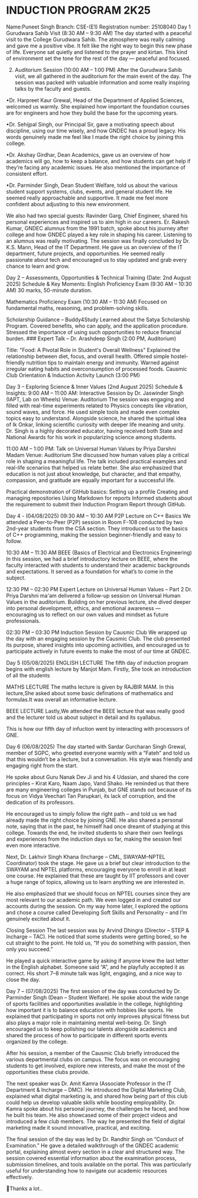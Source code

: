 # INDUCTION PROGRAM 2K25
Name:Puneet Singh 
Branch: CSE-(E1)
Registration number: 25108040
Day 1
Gurudwara Sahib Visit (8:30 AM – 9:30 AM) The day started with a peaceful visit to the College Gurudwara Sahib. The atmosphere was really calming and gave me a positive vibe. It felt like the right way to begin this new phase of life. Everyone sat quietly and listened to the prayer and kirtan. This kind of environment set the tone for the rest of the day — peaceful and focused.

2. Auditorium Session (10:00 AM – 1:00 PM)
After the Gurudwara Sahib visit, we all gathered in the auditorium for the main event of the day. The session was packed with valuable information and some really inspiring talks by the faculty and guests.

•Dr. Harpreet Kaur Grewal, Head of the Department of Applied Sciences, welcomed us warmly. She explained how important the foundation courses are for engineers and how they build the base for the upcoming years.

•Dr. Sehijpal Singh, our Principal Sir, gave a motivating speech about discipline, using our time wisely, and how GNDEC has a proud legacy. His words genuinely made me feel like I made the right choice by joining this college.

•Dr. Akshay Girdhar, Dean Academics, gave us an overview of how academics will go, how to keep a balance, and how students can get help if they’re facing any academic issues. He also mentioned the importance of consistent effort.

•Dr. Parminder Singh, Dean Student Welfare, told us about the various student support systems, clubs, events, and general student life. He seemed really approachable and supportive. It made me feel more confident about adjusting to this new environment.

We also had two special guests: Ravinder Garg, Chief Engineer, shared his personal experiences and inspired us to aim high in our careers. Er. Rakesh Kumar, GNDEC alumnus from the 1991 batch, spoke about his journey after college and how GNDEC played a key role in shaping his career. Listening to an alumnus was really motivating. The session was finally concluded by Dr. K.S. Mann, Head of the IT Department. He gave us an overview of the IT department, future projects, and opportunities. He seemed really passionate about tech and encouraged us to stay updated and grab every chance to learn and grow.


Day 2 – Assessments, Opportunities & Technical Training (Date: 2nd August 2025)
Schedule & Key Moments:
English Proficiency Exam (9:30 AM – 10:30 AM)
30 marks, 50-minute duration.

Mathematics Proficiency Exam (10:30 AM – 11:30 AM)
Focused on fundamental maths, reasoning, and problem-solving skills.

Scholarship Guidance – Buddy4Study
Learned about the Satya Scholarship Program. Covered benefits, who can apply, and the application procedure. Stressed the importance of using such opportunities to reduce financial burden. ### Expert Talk – Dr. Arashdeep Singh (2:00 PM, Auditorium)

Title: "Food: A Pivotal Role in Student's Overall Wellness"
Explained the relationship between diet, focus, and overall health. Offered simple hostel-friendly nutrition tips to maintain energy and immunity. Warned against irregular eating habits and overconsumption of processed foods. Causmic Club Orientation & Induction Activity Launch (3:00 PM)

Day 3 – Exploring Science & Inner Values (2nd August 2025)
Schedule & Insights:
9:00 AM – 11:00 AM: Interactive Session by Dr. Jaswinder Singh (IAPT, Lab on Wheels)
Venue: Auditorium
The session was engaging and filled with real-time experiments related to Physics concepts like vibration, sound waves, and force. He used simple tools and made even complex topics easy to understand. Alongside science, he shared the spiritual idea of Ik Onkar, linking scientific curiosity with deeper life meaning and unity. Dr. Singh is a highly decorated educator, having received both State and National Awards for his work in popularizing science among students.

11:00 AM – 1:00 PM: Talk on Universal Human Values by Priya Darshni Madam
Venue: Auditorium
She discussed how human values play a critical role in shaping a meaningful life. The talk included practical examples and real-life scenarios that helped us relate better. She also emphasized that education is not just about knowledge, but character, and that empathy, compassion, and gratitude are equally important for a successful life.

Practical demonstration of GitHub basics:
Setting up a profile Creating and managing repositories Using Markdown for reports Informed students about the requirement to submit their Induction Program Report through GitHub.

Day 4 - (04/08/2025)
09:30 AM – 10:30 AM
P2P Lecture on C++ Basics We attended a Peer-to-Peer (P2P) session in Room F-108 conducted by two 2nd-year students from the CSA section. They introduced us to the basics of C++ programming, making the session beginner-friendly and easy to follow.

10:30 AM – 11:30 AM
BEEE (Basics of Electrical and Electronics Engineering) In this session, we had a brief introductory lecture on BEEE, where the faculty interacted with students to understand their academic backgrounds and expectations. It served as a foundation for what’s to come in the subject.

12:30 PM – 02:30 PM
Expert Lecture on Universal Human Values – Part 2 Dr. Priya Darshni ma'am delivered a follow-up session on Universal Human Values in the auditorium. Building on her previous lecture, she dived deeper into personal development, ethics, and emotional awareness — encouraging us to reflect on our own values and mindset as future professionals.

02:30 PM – 03:30 PM
Induction Session by Causmic Club We wrapped up the day with an engaging session by the Causmic Club. The club presented its purpose, shared insights into upcoming activities, and encouraged us to participate actively in future events to make the most of our time at GNDEC.

Day 5 (05/08/2025)
ENGLISH LECTURE
The fifth day of induction program begins with english lecture by Manjot Mam. Firstly, She took an introduction of all the students

MATHS LECTURE
The maths lecture is given by RAJBIR MAM. In this lecture,She asked about some basic definations of mathematics and formulas.It was overall an informative lecture.

BEEE LECTURE
Lastly,We attended the BEEE lecture that was really good and the lecturer told us about subject in detail and its syallabus.

This is how our fifth day of infuction went by interacting with processors of GNE.

Day 6 (06/08/2025)
The day started with Sardar Gurcharan Singh Grewal, member of SGPC, who greeted everyone warmly with a “Fateh” and told us that this wouldn’t be a lecture, but a conversation. His style was friendly and engaging right from the start.

He spoke about Guru Nanak Dev Ji and his 4 Udasian, and shared the core principles – Kirat Karo, Naam Japo, Vand Shako. He reminded us that there are many engineering colleges in Punjab, but GNE stands out because of its focus on Vidya Veechari Tan Parupkari, its lack of corruption, and the dedication of its professors.

He encouraged us to simply follow the right path – and told us we had already made the right choice by joining GNE. He also shared a personal note, saying that in the past, he himself had once dreamt of studying at this college. Towards the end, he invited students to share their own feelings and experiences from the induction days so far, making the session feel even more interactive.

Next, Dr. Lakhvir Singh Khana (Incharge – CML, SWAYAM–NPTEL Coordinator) took the stage. He gave us a brief but clear introduction to the SWAYAM and NPTEL platforms, encouraging everyone to enroll in at least one course. He explained that these are taught by IIT professors and cover a huge range of topics, allowing us to learn anything we are interested in.

He also emphasized that we should focus on NPTEL courses since they are most relevant to our academic path. We even logged in and created our accounts during the session. On my way home later, I explored the options and chose a course called Developing Soft Skills and Personality – and I’m genuinely excited about it.

Closing Session
The last session was by Arvind Dhingra (Director – STEP & Incharge – TAC). He noticed that some students were getting bored, so he cut straight to the point. He told us, “If you do something with passion, then only you succeed.”

He played a quick interactive game by asking if anyone knew the last letter in the English alphabet. Someone said “A”, and he playfully accepted it as correct. His short 7–8 minute talk was light, engaging, and a nice way to close the day.

Day 7 – (07/08/2025)
The first session of the day was conducted by Dr. Parminder Singh (Dean – Student Welfare). He spoke about the wide range of sports facilities and opportunities available in the college, highlighting how important it is to balance education with hobbies like sports. He explained that participating in sports not only improves physical fitness but also plays a major role in maintaining mental well-being. Dr. Singh encouraged us to keep polishing our talents alongside academics and shared the process of how to participate in different sports events organized by the college.

After his session, a member of the Causmic Club briefly introduced the various departmental clubs on campus. The focus was on encouraging students to get involved, explore new interests, and make the most of the opportunities these clubs provide.

The next speaker was Dr. Amit Kamra (Associate Professor in the IT Department & Incharge – DMC). He introduced the Digital Marketing Club, explained what digital marketing is, and shared how being part of this club could help us develop valuable skills while boosting employability. Dr. Kamra spoke about his personal journey, the challenges he faced, and how he built his team. He also showcased some of their project videos and introduced a few club members. The way he presented the field of digital marketing made it sound innovative, practical, and exciting.

The final session of the day was led by Dr. Randhir Singh on “Conduct of Examination.” He gave a detailed walkthrough of the GNDEC academic portal, explaining almost every section in a clear and structured way. The session covered essential information about the examination process, submission timelines, and tools available on the portal. This was particularly useful for understanding how to navigate our academic resources effectively.

🙏Thanks a lot..
